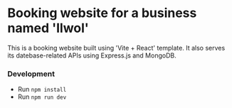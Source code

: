 # Booking website for a business named 'Ilwol'
This is a booking website built using 'Vite + React' template.
It also serves its datebase-related APIs using Express.js and MongoDB.

### Development
- Run `npm install`
- Run `npm run dev`